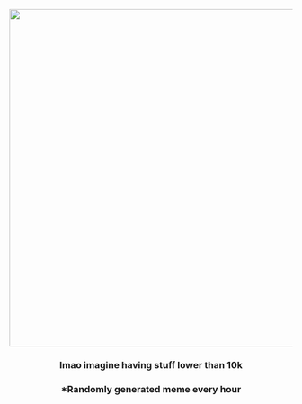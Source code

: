 <p align="center">
        <img src="https://i.redd.it/k5sfus648j1a1.jpg" width="600" height="600">
        </p>
        <h3 align="center">lmao imagine having stuff lower than 10k</h3>
        <h3 align="center">*Randomly generated meme every hour</h3>
    